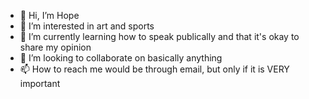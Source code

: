 - 👋 Hi, I’m Hope
- 👀 I’m interested in art and sports
- 🌱 I’m currently learning how to speak publically and that it's okay to share my opinion
- 💞️ I’m looking to collaborate on basically anything 
- 📫 How to reach me would be through email, but only if it is VERY important 
